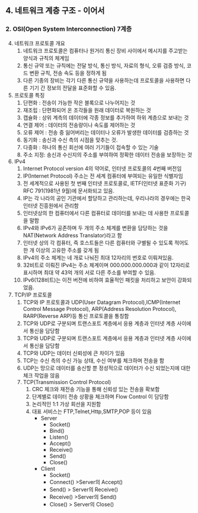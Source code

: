 ## 4. 네트워크 계층 구조 - 이어서
### 2. OSI(Open System Interconnection) 7계층
4. 네트워크 프로토콜 개요
   1. 네트워크 프로토콜은 컴퓨터나 원거리 통신 장비 사이에서 메시지를 주고받는 양식과 규칙의 체계임
   2. 통신 규약 또는 규칙에는 전달 방식, 통신 방식, 자료의 형식, 오류 검증 방식, 코드 변환 규칙, 전송 속도 등을 정하게 됨
   3. 다른 기종의 장비는 각기 다른 통신 규약을 사용하는데 프로토콜을 사용하면 다른 기기 간 정보의 전달을 표준화할 수 있음.
5. 프로토콜 특징
   1. 단편화 : 전송이 가능한 작은 블록으로 나누어지는 것
   2. 재조립 : 단편화되어 온 조각들을 원래 데이터로 복원하는 것
   3. 캡슐화 : 상위 계측의 데이터에 각종 정보를 추가하여 하위 계층으로 보내는 것
   4. 연결 제어 : 데이터의 전송량이나 속도를 제어하는 것
   5. 오류 제어 : 전송 중 잃어버리는 데이터나 오류가 발생한 데이터를 검증하는 것
   6. 동기화 : 송신과 수신 측의 시점을 맞추는 것.
   7. 다중화 : 하나의 통신 회선에 여러 기기들이 접속할 수 있는 기술
   8. 주소 지정: 송신과 수신지의 주소를 부여하여 정확한 데이터 전송을 보장하는 것
6. IPv4
   1. Internet Protocol version 4의 약어로, 인터넷 프로토콜의 4번째 버전임
   2. IP(Internet Protocol) 주소는 전 세계 컴퓨터에 부여되는 유일한 식별자임
   3. 전 세계적으로 사용된 첫 번째 인터넷 프로토콜로, IETF(인터넷 표준화 기구) RFC 791(1981년 9월)에 문서화되고 있음.
   4. IP는 각 나라의 공인 기관에서 할당하고 관리하는데, 우리나라의 경우에는 한국 인터넷 진흥원에서 관리함
   5. 인터넷상의 한 컴퓨터에서 다른 컴퓨터로 데이터를 보내는 데 사용한 프로토콜을 말함
   6. IPv4와 IPv6가 공존하며 두 개의 주소 체계를 변환을 담당하는 것을 NAT(Network Address Translator)라고 함
   7. 인터넷 상의 각 컴퓨터, 즉 호스트들은 다른 컴퓨터와 구별될 수 있도록 적어도 한 개 이상의 고유한 주소를 갖게 됨
   8. IPv4의 주소 체계는 네 개로 나눠진 최대 12자리의 번호로 이뤄져있음.
   9. 32비트로 이뤄진 IPv4는 주소 체계이며 000.000.000.000과 같이 12자리로 표시하며 최대 약 43억 개의 서로 다른 주소를 부여할 수 있음.
   10. IPv6(128비트)는 이전 버전에 비하여 효율적인 패킷을 처리하고 보안이 강화되었음.
7.  TCP/IP 프로토콜
    1. TCP와 IP 프로토콜과 UDP(User Datagram Protocol),ICMP(Internet Control Message Protocol), ARP(Address Resolution Protocol), RARP(Reverse ARP)등 통신 프로토콜을 통칭함
    2. TCP와 UDP로 구분되며 트랜스포트 계층에서 응용 계층과 인터넷 계층 사이에서 통신을 담당함
    3. TCP와 UDP로 구분되며 트랜스포트 계층에서 응용 계층과 인터넷 계층 사이에서 통신을 담당함
    4. TCP와 UDP는 데이터 신뢰성에 큰 차이가 있음
    5. TCP는 수신 측의 수신 가능 상태, 수신 여부를 체크하며 전송을 함
    6. UDP는 망으로 데이터를 송신할 뿐 정성적으로 데이터가 수신 되었는지에 대한 체크 작업을 않음
    7. TCP(Transmission Control Protocol)
       1. CRC 체크와 재전송 기능을 통해 신뢰성 있는 전송을 확보함
       2. 단계별로 데이터 전송 상황을 체크하며 Flow Control 이 담당함
       3. 논리적인 1:1 가상 회선을 지원함
       4. 대표 서비스는 FTP,Telnet,Http,SMTP,POP 등이 있음
          - Server
            - Socket()
            - Bind()
            - Listen()
            - Accept()
            - Receive()
            - Send()
            - Close()
          - Client
            - Socket()
            - Connect() >Server의 Accept()
            - Send() > Server의 Receive()
            - Receive() >Server의 Send()
            - Close() > Server의 Close()